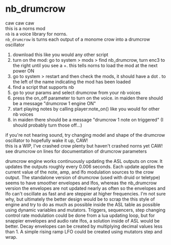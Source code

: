 # nb_drumcrow  
caw caw caw  
this is a norns mod  
`nb` is a voice library for norns.  
`nb_drumcrow` is turns each output of a monome crow into a drumcrow oscillator  
  
1) download this like you would any other script  
2) turn on the mod: go to system > mods > find nb_drumcrow, turn enc3 to the right until you see a +. this tells norns to load the mod at the next power ON  
3) go to system > restart and then check the mods, it should have a dot . to the left of the name indicating the mod has been loaded  
4) find a script that supports nb  
5) go to your params and select drumcrow from your nb voices  
6) press the on_off parameter to turn on the voice. in maiden there should be a message "drumcrow 1 engine ON"  
7) start playing notes by calling player:note_on() like you would for other nb voices  
8) in maiden there should be a message "drumcrow 1 note on triggered" (I should probably turn those off...)  

if you're not hearing sound, try changing model and shape of the drumcrow oscillator to hopefully wake it up, CAW!  
this is a WIP, I've crashed crow plenty but haven't crashed norns yet CAW!  
see drumcrow on lines for documentation of drumcrow parameters  

drumcrow engine works continuously updating the ASL outputs on crow. It updates the outputs roughly every 0.006 seconds. Each update applies the current value of the note, amp, and lfo modulation sources to the crow output. The standalone version of drumcrow (used with druid or teletype) seems to have smoother envelopes and lfos, whereas the nb_drumcrow version the envelopes are not updated nearly as often so the envelopes and lfo can't oscillate as fast and are steppier at higher frequencies. I'm not sure why, but ultimately the better design would be to scrap the this style of engine and try to do as much as possible inside the ASL table as possible using dynamic variables and mutators. Triggers, sequencers, step changing control rate modulation could be done from a lua updating loop, but for snappier envelopes and audio rate lfos, a solution inside of ASL would be better. Decay envelopes can be created by multiplying decimal values less than 1. A simple rising ramp LFO could be created using mutators step and wrap. 

